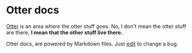 # Otter docs

[Otter](https://brunozhon.github.io/otter/) is an area where the otter stuff goes. No, I don't mean the otter stuff are there, **I mean that the other stuff live there.**

Otter docs, are powered by Markdown files. Just [edit](https://github.com/Brunozhon/otter-docs/edit/gh-pages/index.md) to change a bug.
